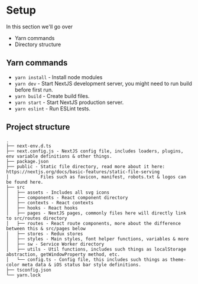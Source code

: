 # Setup

In this section we'll go over
- Yarn commands
- Directory structure

## Yarn commands

- `yarn install` - Install node modules
- `yarn dev` - Start NextJS development server, you might need to run build before first run.
- `yarn build` - Create build files.
- `yarn start` - Start NextJS production server.
- `yarn eslint` - Run ESLint tests.

## Project structure

```
.
├── next-env.d.ts
├── next.config.js - NextJS config file, includes loaders, plugins, env variable definitions & other things.
├── package.json
├── public - Static file directory, read more about it here: https://nextjs.org/docs/basic-features/static-file-serving
│            Files such as favicon, manifest, robots.txt & logos can be found here.
├── src
│   ├── assets - Includes all svg icons
│   ├── components - React component directory
│   ├── contexts - React contexts
│   ├── hooks - React hooks
│   ├── pages - NextJS pages, commonly files here will directly link to src/routes directory
│   ├── routes - React route components, more about the difference between this & src/pages below
│   ├── stores - Redux stores
│   ├── styles - Main styles, font helper functions, variables & more
│   ├── sw - Service Worker directory
│   ├── utils - Util functions, includes such things as localStorage abstraction, getWindowProperty method, etc.
│   └── config.ts - Config file, this includes such things as theme-color meta data & iOS status bar style definitions.
├── tsconfig.json
└── yarn.lock
```
